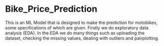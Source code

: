 # Bike_Price_Prediction
This is an ML Model that is designed to make the prediction for motobikes, some specifications of which are given.
Firstly we do exploratory data analysis (EDA). In the EDA we do many things such as uploading the dataset, checking the missing values, dealing with outliers and pairplotting.
